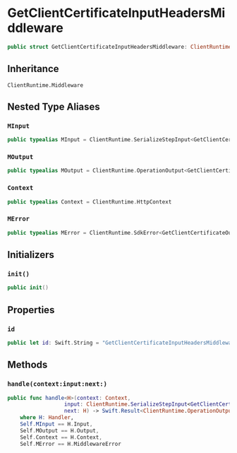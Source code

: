 # GetClientCertificateInputHeadersMiddleware

``` swift
public struct GetClientCertificateInputHeadersMiddleware: ClientRuntime.Middleware 
```

## Inheritance

`ClientRuntime.Middleware`

## Nested Type Aliases

### `MInput`

``` swift
public typealias MInput = ClientRuntime.SerializeStepInput<GetClientCertificateInput>
```

### `MOutput`

``` swift
public typealias MOutput = ClientRuntime.OperationOutput<GetClientCertificateOutputResponse>
```

### `Context`

``` swift
public typealias Context = ClientRuntime.HttpContext
```

### `MError`

``` swift
public typealias MError = ClientRuntime.SdkError<GetClientCertificateOutputError>
```

## Initializers

### `init()`

``` swift
public init() 
```

## Properties

### `id`

``` swift
public let id: Swift.String = "GetClientCertificateInputHeadersMiddleware"
```

## Methods

### `handle(context:input:next:)`

``` swift
public func handle<H>(context: Context,
                  input: ClientRuntime.SerializeStepInput<GetClientCertificateInput>,
                  next: H) -> Swift.Result<ClientRuntime.OperationOutput<GetClientCertificateOutputResponse>, MError>
    where H: Handler,
    Self.MInput == H.Input,
    Self.MOutput == H.Output,
    Self.Context == H.Context,
    Self.MError == H.MiddlewareError
```
